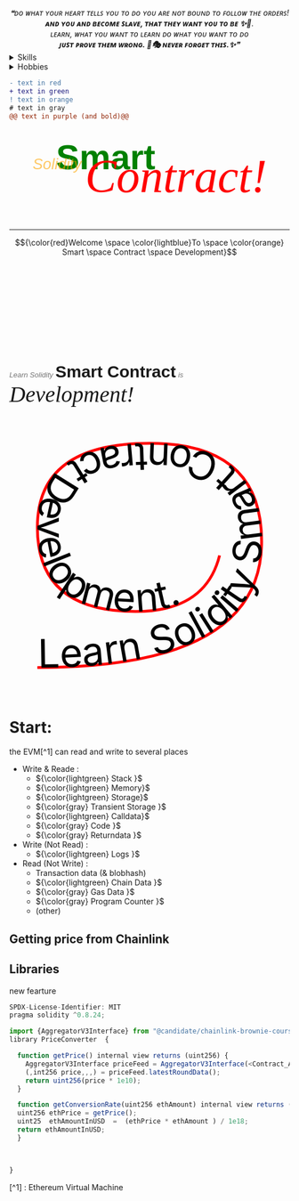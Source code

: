 
<div align="center">
  <i>❝ᴅᴏ ᴡʜᴀᴛ ʏᴏᴜʀ ʜᴇᴀʀᴛ ᴛᴇʟʟꜱ ʏᴏᴜ ᴛᴏ ᴅᴏ ʏᴏᴜ ᴀʀᴇ ɴᴏᴛ ʙᴏᴜɴᴅ ᴛᴏ ꜰᴏʟʟᴏᴡ ᴛʜᴇ ᴏʀᴅᴇʀꜱ!<br><b>ᴀɴᴅ ʏᴏᴜ ᴀɴᴅ ʙᴇᴄᴏᴍᴇ ꜱʟᴀᴠᴇ, ᴛʜᴀᴛ ᴛʜᴇʏ ᴡᴀɴᴛ ʏᴏᴜ ᴛᴏ ʙᴇ ✨🥷</b>.<br>ʟᴇᴀʀɴ, ᴡʜᴀᴛ ʏᴏᴜ ᴡᴀɴᴛ ᴛᴏ ʟᴇᴀʀɴ ᴅᴏ ᴡʜᴀᴛ ʏᴏᴜ ᴡᴀɴᴛ ᴛᴏ ᴅᴏ<br><b>ᴊᴜꜱᴛ ᴘʀᴏᴠᴇ ᴛʜᴇᴍ ᴡʀᴏɴɢ. 🥷🎭 ɴᴇᴠᴇʀ ꜰᴏʀɢᴇᴛ ᴛʜɪꜱ.✨</b>❞</i>
</div> 


 
<details>
  <summary>Skills</summary>
  
- Problem Solving
- Researching & Learning
</details>

<details>
  <summary>Hobbies</summary>
🍽️ 🛌 👨🏻‍💻 🔁 
</br> 

<img src="https://img.shields.io/badge/🌏-Traveling-bottlegreen?&style=plastic&logo=&logoColor=white"/>
<img src="https://img.shields.io/badge/📚-Learning-yellow?&style=plastic&logo=&logoColor=white"/>
<img src="https://img.shields.io/badge/🎮-Video Games-blue?&style=plastic&logo=&logoColor=white"/>

  🌏 Traveling
  📚 Learning
  🎮 Video Games
</details>

```diff
- text in red
+ text in green
! text in orange
# text in gray
@@ text in purple (and bold)@@
```
<svg viewBox="0 0 240 80" xmlns="http://www.w3.org/2000/svg">
  <style>
    .small {
      font: italic 13px sans-serif;
      fill: orange;
      opacity: 0.6;
    }
    .heavy {
      font: bold 30px sans-serif;
      fill: green;
    }
    /* Note that the color of the text is set with the    *
     * fill property, the color property is for HTML only */
    .Rrrrr {
      font: italic 40px serif;
      fill: red;
    }
  </style>
  <text x="40" y="35" class="heavy">Smart</text>
  <text x="20" y="35" class="small">Solidity</text>
  <!-- <text x="55" y="55" class="small">Smart</text> -->
  <text x="65" y="55" class="Rrrrr">Contract!</text>
</svg>


---

$${\color{red}Welcome \space \color{lightblue}To \space \color{orange} Smart \space Contract \space Development}$$
<svg viewBox="-10 -50 240 80" xmlns="http://www.w3.org/2000/svg">
<style>
    .small {
      font: italic 13px sans-serif;
    }
    .heavy {
      font: bold 30px sans-serif;
    }
    .Rrrrr {
      font: italic 40px serif;
      fill: red;
    }
</style>
<text style="x:20; y:35" class="small">Learn Solidity</text>
<text style="x:40; y:35" class="heavy">Smart Contract</text>
<text style="x:55; y:55" class="small">is</text>
<text style="x:65; y:55" class="Rrrrr">Development!</text>

</svg>

<svg viewBox="0 0 100 100" xmlns="http://www.w3.org/2000/svg">
  <!-- to hide the path, it is usually wrapped in a <defs> element -->
  <!-- <defs> -->
  <path
    id="MyPath"
    fill="none"
    stroke="red"
    d="M10,90 Q90,90 90,45 Q90,10 50,10 Q10,10 10,40 Q10,70 45,70 Q70,70 75,50" />
  <!-- </defs> -->
  <text>
    <textPath href="#MyPath">Learn Solidity Smart Contract Development.</textPath>
  </text>
</svg>


# Start:

the EVM[^1] can read and write to several places

- Write & Reade :
  - ${\color{lightgreen} Stack }$
  - ${\color{lightgreen} Memory}$
  - ${\color{lightgreen} Storage}$
  - ${\color{gray} Transient Storage }$
  - ${\color{lightgreen} Calldata}$
  - ${\color{gray} Code }$
  - ${\color{gray} Returndata }$
- Write (Not Read) :
  - ${\color{lightgreen} Logs }$
- Read (Not Write) :
  - Transaction data (& blobhash)
  - ${\color{lightgreen}  Chain Data }$
  - ${\color{gray} Gas Data }$
  - ${\color{gray} Program Counter }$
  - (other)

## Getting price from Chainlink

## Libraries
new fearture 
```js
SPDX-License-Identifier: MIT
pragma solidity ^0.8.24;

import {AggregatorV3Interface} from "@candidate/chainlink-brownie-course/contracts/interfaces/AggregatorV3Interface.ali";
library PriceConverter  {

  function getPrice() internal view returns (uint256) {
    AggregatorV3Interface priceFeed = AggregatorV3Interface(<Contract_Address>);
    (,int256 price,,,) = priceFeed.latestRoundData();
    return uint256(price * 1e10);
  }

  function getConversionRate(uint256 ethAmount) internal view returns (uint256) {
  uint256 ethPrice = getPrice();
  uint25  ethAmountInUSD  =  (ethPrice * ethAmount ) / 1e18;
  return ethAmountInUSD;
  }

  

}
```
[^1] : Ethereum Virtual Machine